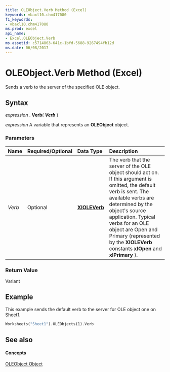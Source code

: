 ```yaml
---
title: OLEObject.Verb Method (Excel)
keywords: vbaxl10.chm417080
f1_keywords:
- vbaxl10.chm417080
ms.prod: excel
api_name:
- Excel.OLEObject.Verb
ms.assetid: c5714863-641c-1bfd-5688-9267494fb12d
ms.date: 06/08/2017
---
```



# OLEObject.Verb Method (Excel)

Sends a verb to the server of the specified OLE object.


## Syntax

 _expression_ . **Verb**( **_Verb_** )

 _expression_ A variable that represents an **OLEObject** object.


### Parameters



|**Name**|**Required/Optional**|**Data Type**|**Description**|
|:-----|:-----|:-----|:-----|
| _Verb_|Optional| **[XlOLEVerb](xloleverb-enumeration-excel.md)**|The verb that the server of the OLE object should act on. If this argument is omitted, the default verb is sent. The available verbs are determined by the object's source application. Typical verbs for an OLE object are Open and Primary (represented by the **XlOLEVerb** constants **xlOpen** and **xlPrimary** ).|

### Return Value

Variant


## Example

This example sends the default verb to the server for OLE object one on Sheet1.


```vb
Worksheets("Sheet1").OLEObjects(1).Verb
```


## See also


#### Concepts


[OLEObject Object](oleobject-object-excel.md)

